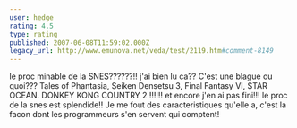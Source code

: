 ```yaml
---
user: hedge
rating: 4.5
type: rating
published: 2007-06-08T11:59:02.000Z
legacy_url: http://www.emunova.net/veda/test/2119.htm#comment-8149
---
```

le proc minable de la SNES??????!! j'ai bien lu ca??
C'est une blague ou quoi???
Tales of Phantasia, Seiken Densetsu 3, Final Fantasy VI, STAR OCEAN.
DONKEY KONG COUNTRY 2 !!!!!!
et encore j'en ai pas fini!!!
le proc de la snes est splendide!!
Je me fout des caracteristiques qu'elle a, c'est la facon dont les programmeurs s'en servent qui comptent!